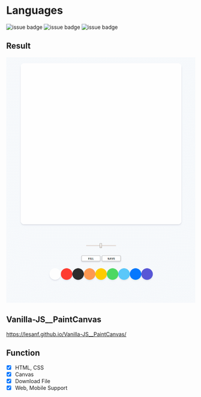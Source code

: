# Languages

![issue badge](https://img.shields.io/badge/language-HTML5-orange.svg)
![issue badge](https://img.shields.io/badge/language-CSS-informational.svg)
![issue badge](https://img.shields.io/badge/language-JS-yellow.svg)
 
## Result    

<img src="https://raw.githubusercontent.com/LESANF/Vanilla-JS__PaintCanvas/gh-pages/demo.gif" width="700" heigth="400">


## Vanilla-JS__PaintCanvas    

https://lesanf.github.io/Vanilla-JS__PaintCanvas/


## Function    

- [x] HTML, CSS
- [x] Canvas
- [x] Download File
- [x] Web, Mobile Support
